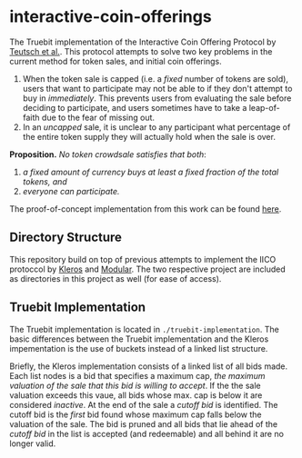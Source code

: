 # interactive-coin-offerings

The Truebit implementation of the Interactive Coin Offering Protocol by [Teutsch et al.](https://people.cs.uchicago.edu/~teutsch/papers/ico.pdf).
This protocol attempts to solve two key problems in the current method for token sales, and initial coin offerings.

1. When the token sale is capped (i.e. a *fixed* number of tokens are sold), users that want to participate may not be able to if they don't attempt to buy in *immediately*. This prevents users from evaluating the sale before deciding to participate, and users sometimes have to take a leap-of-faith due to the fear of missing out.
2. In an *uncapped* sale, it is unclear to any participant what percentage of the entire token supply they will actually hold when the sale is over.

**Proposition.** *No token crowdsale satisfies that both*:

1. *a fixed amount of currency buys at least a fixed fraction of the total tokens, and*
2. *everyone can participate.*


The proof-of-concept implementation from this work can be found [here](poc-implementation/).

## Directory Structure
This repository build on top of previous attempts to implement the IICO protoccol by [Kleros](https://github.com/kleros/openiico-contract) and [Modular](https://github.com/Modular-Network/ethereum-libraries/tree/master/CrowdsaleLib/IICOLib). 
The two respective project are included as directories in this project as well (for ease of access).

## Truebit Implementation
The Truebit implementation is located in `./truebit-implementation`.
The basic differences between the Truebit implementation and the Kleros impementation is the use of buckets instead of a linked list structure.

Briefly, the Kleros implementation consists of a linked list of all bids made. Each list nodes is a bid that specifies a maximum cap, *the maximum valuation of the sale that this bid is willing to accept*.
If the the sale valuation exceeds this vaue, all bids whose max. cap is below it are considered *inactive*.
At the end of the sale a *cutoff bid* is identified. 
The cutoff bid is the *first* bid found whose maximum cap falls below the valuation of the sale.
The bid is pruned and all bids that lie ahead of the *cutoff bid* in the list is accepted (and redeemable) and all behind it are no longer valid.

